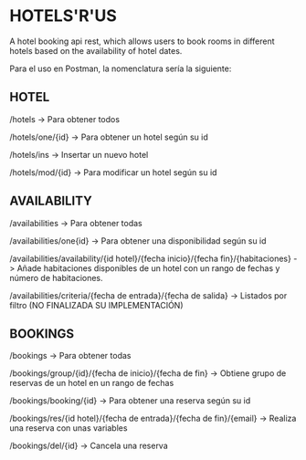 # HOTELS'R'US
A hotel booking api rest, which allows users to book rooms in different hotels based on the availability of hotel dates.

Para el uso en Postman, la nomenclatura sería la siguiente:

## HOTEL
/hotels -> Para obtener todos

/hotels/one/{id} -> Para obtener un hotel según su id

/hotels/ins -> Insertar un nuevo hotel

/hotels/mod/{id} -> Para modificar un hotel según su id

## AVAILABILITY
/availabilities -> Para obtener todas

/availabilities/one{id} -> Para obtener una disponibilidad según su id

/availabilities/availability/{id hotel}/{fecha inicio}/{fecha fin}/{habitaciones} -> Añade habitaciones disponibles de un hotel con un rango de fechas y número de habitaciones.

/availabilities/criteria/{fecha de entrada}/{fecha de salida} -> Listados por filtro (NO FINALIZADA SU IMPLEMENTACIÓN)

## BOOKINGS
/bookings -> Para obtener todas

/bookings/group/{id}/{fecha de inicio}/{fecha de fin} -> Obtiene grupo de reservas de un hotel en un rango de fechas

/bookings/booking/{id} -> Para obtener una reserva según su id

/bookings/res/{id hotel}/{fecha de entrada}/{fecha de fin}/{email} -> Realiza una reserva con unas variables

/bookings/del/{id} -> Cancela una reserva
